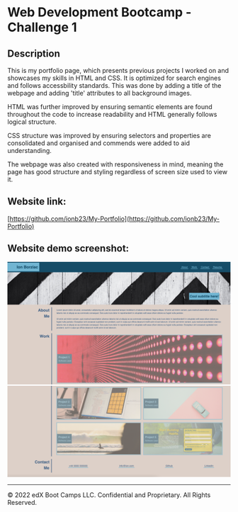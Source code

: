 # Web Development Bootcamp - Challenge 1 

## Description 

This is my portfolio page, which presents previous projects I worked on and showcases my skills in HTML and CSS. It is optimized for search engines and follows accessbility standards. This was done by adding a title of the webpage and adding 'title' attributes to all background images. 

HTML was further improved by ensuring semantic elements are found throughout the code to increase readability and HTML generally follows logical structure.

CSS structure was improved by ensuring selectors and properties are consolidated and organised and commends were added to aid understanding.

The webpage was also created with responsiveness in mind, meaning the page has good structure and styling regardless of screen size used to view it.

## Website link:

[https://github.com/ionb23/My-Portfolio](https://github.com/ionb23/My-Portfolio)

## Website demo screenshot:

![ScreenShot](/assets/images/website-demo-1.png)
![ScreenShot](/assets/images/website-demo-2.png)

---

© 2022 edX Boot Camps LLC. Confidential and Proprietary. All Rights Reserved.
